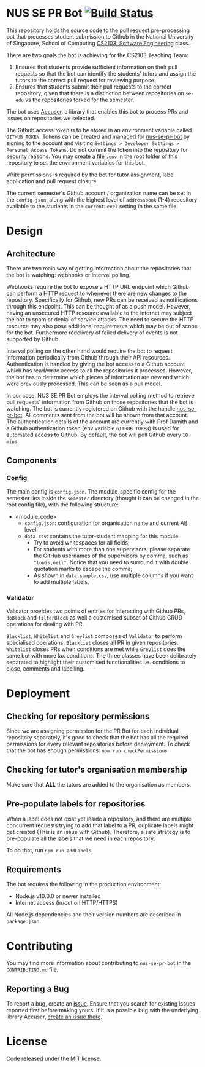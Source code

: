 # NUS SE PR Bot [![Build Status](https://travis-ci.org/nus-cs2103/nus-se-pr-bot.svg?branch=master)](https://travis-ci.org/nus-cs2103/nus-se-pr-bot)
This repository holds the source code to the pull request pre-processing bot that processes student submission to Github in the National University of Singapore, School of Computing [CS2103: Software Engineering](http://www.comp.nus.edu.sg/~cs2103/) class.

There are two goals the bot is achieving for the CS2103 Teaching Team:

  1. Ensures that students provide sufficient information on their pull requests so that the bot can identify the students' tutors and assign the tutors to the correct pull request for reviewing purpose.
  2. Ensures that students submit their pull requests to the correct repository, given that there is a distinction between repositories on `se-edu` vs the repositories forked for the semester.

The bot uses [Accuser](https://github.com/nus-cs2103/accuser), a library that enables this bot to process PRs and issues on repositories we selected.

The Github access token is to be stored in an environment variable called `GITHUB_TOKEN`. Tokens can be created and managed for [nus-se-pr-bot](https://github.com/nus-se-pr-bot) by signing to the account and visiting `Settings > Developer Settings > Personal Access Tokens`. Do not commit the token into the repository for security reasons. You may create a file `.env` in the root folder of this repository to set the environment variables for this bot.

Write permissions is required by the bot for tutor assignment, label application and pull request closure.

The current semester's Github account / organization name can be set in the `config.json`, along with the highest level of `addressbook` (1-4) repository available to the students in the `currentLevel` setting in the same file.

# Design
## Architecture

There are two main way of getting information about the repositories that the bot is watching: webhooks or interval polling.

Webhooks require the bot to expose a HTTP URL endpoint which Github can perform a HTTP request to whenever there are new changes to the repository. Specifically for Github, new PRs can be received as notifications through this endpoint. This can be thought of as a push model. However, having an unsecured HTTP resource available to the internet may subject the bot to spam or denial of service attacks. The need to secure the HTTP resource may also pose additional requirements which may be out of scope for the bot. Furthermore redelivery of failed delivery of events is not supported by Github.

Interval polling on the other hand would require the bot to request information periodically from Github through their API resources. Authentication is handled by giving the bot access to a Github account which has read/write access to all the repositories it processes. However, the bot has to determine which pieces of information are new and which were previously processed. This can be seen as a pull model.

In our case, NUS SE PR Bot employs the interval polling method to retrieve pull requests' information from Github on those repositories that the bot is watching. The bot is currently registered on Github with the handle [nus-se-pr-bot](https://github.com/nus-se-pr-bot). All comments sent from the bot will be shown from that account. The authentication details of the account are currently with Prof Damith and a Github authentication token (env variable `GITHUB_TOKEN`) is used for automated access to Github. By default, the bot will poll Github every `10 mins`.

## Components

### Config

The main config is `config.json`. The module-specific config for the semester lies inside the `semester` directory (thought it can be changed in the root config file), with the following structure:
- <module_code>
    - `config.json`: configuration for organisation name and current AB level
    - `data.csv`: contains the tutor-student mapping for this module
        - Try to avoid whitespaces for all fields;
        - For students with more than one supervisors, please separate the GitHub usernames of the supervisors by comma, such as `"louis,neil"`. Notice that you need to surround it with double quotation marks to escape the comma;
        - As shown in `data.sample.csv`, use multiple columns if you want to add multiple labels.

### Validator
Validator provides two points of entries for interacting with Github PRs, `doBlock` and `filterBlock` as well a customised subset of Github CRUD operations for dealing with PR.

`Blacklist`, `Whitelist` and `Greylist` composes of `Validator` to perform specialised operations. `Blacklist` closes all PR in given repositories. `Whitelist` closes PRs when conditions are met while `Greylist` does the same but with more lax conditions. The three classes have been delibrately separated to highlight their customised functionalities i.e. conditions to close, comments and labelling.

# Deployment

## Checking for repository permissions

Since we are assigning permission for the PR Bot for each individual repository separately, it's good to check that the bot has all the required permissions for every relevant repositories before deployment.
To check that the bot has enough permissions:
    `npm run checkPermissions`

## Checking for tutor's organisation membership

Make sure that **ALL** the tutors are added to the organisation as members.

## Pre-populate labels for repositories

When a label does not exist yet inside a repository, and there are multiple concurrent requests trying
to add that label to a PR, duplicate labels might get created (This is an issue with Github). Therefore, a safe strategy is to pre-populate all the labels that we need in each repository.

To do that, run `npm run addLabels`

## Requirements

The bot requires the following in the production environment:

- Node.js v10.0.0 or newer installed
- Internet access (in/out on HTTP/HTTPS)

All Node.js dependencies and their version numbers are described in `package.json`.

# Contributing

You may find more information about contributing to `nus-se-pr-bot` in the [`CONTRIBUTING.md`](CONTRIBUTING.md) file.

## Reporting a Bug

To report a bug, create an [issue](https://github.com/nus-cs2103/nus-se-pr-bot/issues). Ensure that you search for existing issues reported first before making yours. If it is a possible bug with the underlying library Accuser, [create an issue there](https://github.com/nus-cs2103/accuser/issues).

# License

Code released under the MIT license.
